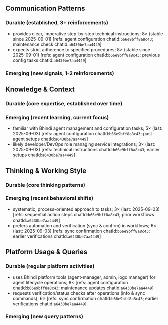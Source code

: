 ## Communication Patterns
### Durable (established, 3+ reinforcements)
- provides clear, imperative step-by-step technical instructions; 8× (stable since 2025-09-01) [refs: agent configuration chatId:`b66e9bff8a8c43`; maintenance check chatId:`a6430be7aa4449`]
- expects strict adherence to specified procedures; 8× (stable since 2025-09-01) [refs: agent configuration chatId:`b66e9bff8a8c43`; previous config tasks chatId:`a6430be7aa4449`]

### Emerging (new signals, 1-2 reinforcements)

## Knowledge & Context
### Durable (core expertise, established over time)

### Emerging (recent learning, current focus)
- familiar with Bhindi agent management and configuration tasks; 5× (last: 2025-09-03) [refs: agent configuration chatId:`b66e9bff8a8c43`; past agent setups chatId:`a6430be7aa4449`]
- likely developer/DevOps role managing service integrations; 3× (last: 2025-09-03) [refs: technical instructions chatId:`b66e9bff8a8c43`; earlier setups chatId:`a6430be7aa4449`]

## Thinking & Working Style
### Durable (core thinking patterns)

### Emerging (recent behavioral shifts)
- systematic, process-oriented approach to tasks; 3× (last: 2025-09-03) [refs: sequential action steps chatId:`b66e9bff8a8c43`; prior workflows chatId:`a6430be7aa4449`]
- prefers automation and verification (sync & confirm) in workflows; 6× (last: 2025-09-03) [refs: sync confirmation chatId:`b66e9bff8a8c43`; earlier verifications chatId:`a6430be7aa4449`]

## Platform Usage & Queries
### Durable (regular platform activities)
- uses Bhindi platform tools (agent-manager, admin, logo manager) for agent lifecycle operations; 8× [refs: agent configuration chatId:`b66e9bff8a8c43`; maintenance updates chatId:`a6430be7aa4449`]
- requests verification/status checks after operations (info & sync commands); 6× [refs: sync confirmation chatId:`b66e9bff8a8c43`; earlier verifications chatId:`a6430be7aa4449`]

### Emerging (new query patterns)

